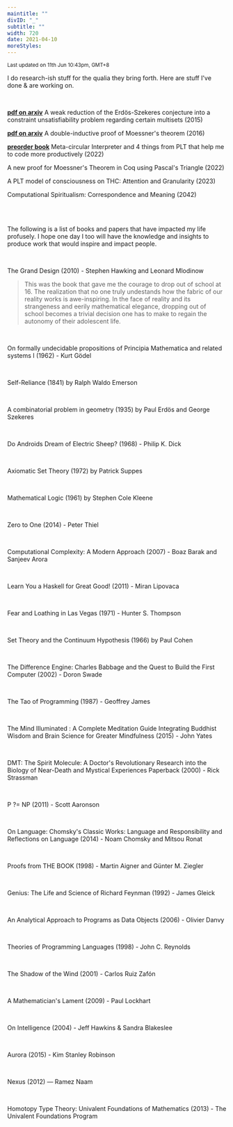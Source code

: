 ```yaml
---
maintitle: ""
divID: "_"
subtitle: ""
width: 720
date: 2021-04-10
moreStyles:
---
```


<small>Last updated on 11th Jun 10:43pm, GMT+8</small>

I do research-ish stuff for the qualia they bring forth. Here are stuff I've done & are working on.

<br/>

**[pdf on arxiv](https://arxiv.org/abs/1511.02334)** A weak reduction of the Erdös-Szekeres conjecture into a constraint unsatisfiability problem regarding certain multisets (2015)

**[pdf on arxiv](https://arxiv.org/abs/1602.01903)** A double-inductive proof of Moessner's theorem (2016)

**[preorder book](mailto:​a@0a.io)** Meta-circular Interpreter and 4 things from PLT that help me to code more productively (2022)

A new proof for Moessner's Theorem in Coq using Pascal's Triangle (2022)

A PLT model of consciousness on THC: Attention and Granularity (2023)

Computational Spiritualism: Correspondence and Meaning (2042)

<br/>
<br/>

The following is a list of books and papers that have impacted my life profusely. I hope one day I too will have the knowledge and insights to produce work that would inspire and impact people.

<br/>

The Grand Design (2010) - Stephen Hawking and Leonard Mlodinow
<br/>

> This was the book that gave me the courage to drop out of school at 16. The realization that no one truly undestands how the fabric of our reality works is awe-inspiring. In the face of reality and its strangeness and eerily mathematical elegance, dropping out of school becomes a trivial decision one has to make to regain the autonomy of their adolescent life.

<br/>

On formally undecidable propositions of Principia Mathematica and related systems I (1962) - Kurt Gödel

<br/>

Self-Reliance (1841) by Ralph Waldo Emerson

<br/>

A combinatorial problem in geometry (1935) by Paul Erdös and George Szekeres

<br/>

Do Androids Dream of Electric Sheep? (1968) - Philip K. Dick

<br/>

Axiomatic Set Theory (1972) by Patrick Suppes

<br/>

Mathematical Logic (1961) by Stephen Cole Kleene

<br/>

Zero to One (2014) - Peter Thiel

<br/>

Computational Complexity: A Modern Approach (2007) - Boaz Barak and Sanjeev Arora

<br/>

Learn You a Haskell for Great Good! (2011) - Miran Lipovaca

<br/>

Fear and Loathing in Las Vegas (1971) - Hunter S. Thompson

<br/>

Set Theory and the Continuum Hypothesis (1966) by Paul Cohen

<br/>

The Difference Engine: Charles Babbage and the Quest to Build the First Computer (2002) - Doron Swade

</br>

The Tao of Programming (1987) - Geoffrey James

<br/>

The Mind Illuminated : A Complete Meditation Guide Integrating Buddhist Wisdom and Brain Science for Greater Mindfulness (2015) - John Yates

<br/>

DMT: The Spirit Molecule: A Doctor's Revolutionary Research into the Biology of Near-Death and Mystical Experiences Paperback (2000) - Rick Strassman

<br/>

P ?= NP (2011) - Scott Aaronson

<br/>

On Language: Chomsky's Classic Works: Language and Responsibility and Reflections on Language (2014) - Noam Chomsky and Mitsou Ronat

<br/>

Proofs from THE BOOK (1998) - Martin Aigner and Günter M. Ziegler

<br/>

Genius: The Life and Science of Richard Feynman (1992) - James Gleick

<br/>

An Analytical Approach to Programs as Data Objects (2006) - Olivier Danvy

<br/>

Theories of Programming Languages (1998) - John C. Reynolds

<br/>

The Shadow of the Wind (2001) - Carlos Ruiz Zafón

<br/>

A Mathematician's Lament (2009) - Paul Lockhart

<br/>

On Intelligence (2004) - Jeff Hawkins & Sandra Blakeslee

<br/>

Aurora (2015) - Kim Stanley Robinson

<br/>

Nexus (2012) — Ramez Naam

<br/>

Homotopy Type Theory: Univalent Foundations of Mathematics (2013) - The Univalent Foundations Program
